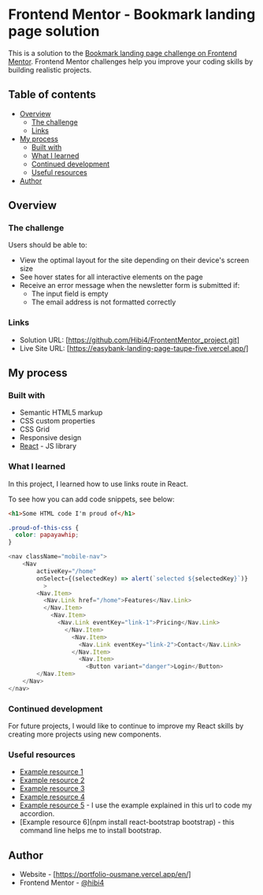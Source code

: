 # Frontend Mentor - Bookmark landing page solution

This is a solution to the [Bookmark landing page challenge on Frontend Mentor](https://www.frontendmentor.io/challenges/bookmark-landing-page-5d0b588a9edda32581d29158). Frontend Mentor challenges help you improve your coding skills by building realistic projects. 

## Table of contents

- [Overview](#overview)
  - [The challenge](#the-challenge)
  - [Links](#links)
- [My process](#my-process)
  - [Built with](#built-with)
  - [What I learned](#what-i-learned)
  - [Continued development](#continued-development)
  - [Useful resources](#useful-resources)
- [Author](#author)

## Overview

### The challenge

Users should be able to:

- View the optimal layout for the site depending on their device's screen size
- See hover states for all interactive elements on the page
- Receive an error message when the newsletter form is submitted if:
  - The input field is empty
  - The email address is not formatted correctly

### Links

- Solution URL: [https://github.com/Hibi4/FrontentMentor_project.git]
- Live Site URL: [https://easybank-landing-page-taupe-five.vercel.app/]

## My process

### Built with

- Semantic HTML5 markup
- CSS custom properties
- CSS Grid
- Responsive design
- [React](https://reactjs.org/) - JS library

### What I learned

In this project, I learned how to use links route in React.

To see how you can add code snippets, see below:

```html
<h1>Some HTML code I'm proud of</h1>
```
```css
.proud-of-this-css {
  color: papayawhip;
}
```
```js
<nav className="mobile-nav">
    <Nav
        activeKey="/home"
        onSelect={(selectedKey) => alert(`selected ${selectedKey}`)}
          >
        <Nav.Item>
          <Nav.Link href="/home">Features</Nav.Link>
          </Nav.Item>
            <Nav.Item>
              <Nav.Link eventKey="link-1">Pricing</Nav.Link>
                </Nav.Item>
                  <Nav.Item>
                    <Nav.Link eventKey="link-2">Contact</Nav.Link>
                  </Nav.Item>
                    <Nav.Item>
                      <Button variant="danger">Login</Button>
        </Nav.Item>
    </Nav>
</nav>
```

### Continued development

For future projects, I would like to continue to improve my React skills by creating more projects using new components.

### Useful resources

- [Example resource 1](https://react-bootstrap.netlify.app/docs/components/navs/) 
- [Example resource 2](https://www.w3schools.com/howto/howto_js_accordion.asp)
- [Example resource 3]( https://www.w3schools.com/cssref/tryit.php?filename=trycss_border-bottom )
- [Example resource 4]( https://www.w3schools.com/cssref/tryit.php?filename=trycss_border-block-start-width) 
- [Example resource 5](https://codepen.io/Suneharakhan/pen/PovJRJd) - I use the example explained in this url to code my accordion. 
- [Example resource 6](npm install react-bootstrap bootstrap) - this command line helps me to install bootstrap.

## Author

- Website - [https://portfolio-ousmane.vercel.app/en/]
- Frontend Mentor - [@hibi4](https://www.frontendmentor.io/profile/Hibi4)

